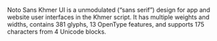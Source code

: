 Noto Sans Khmer UI is a unmodulated (“sans serif”) design for app and website user interfaces in the Khmer script. It has multiple weights and widths, contains 381 glyphs, 13 OpenType features, and supports 175 characters from 4 Unicode blocks.